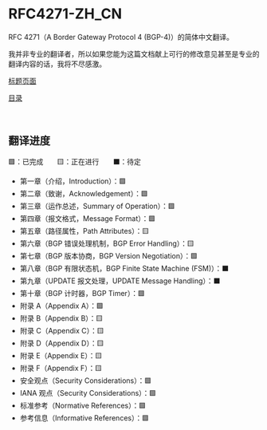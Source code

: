 # RFC4271-ZH_CN

RFC 4271（A Border Gateway Protocol 4 (BGP-4)）的简体中文翻译。

我并非专业的翻译者，所以如果您能为这篇文档献上可行的修改意见甚至是专业的翻译内容的话，我将不尽感激。

[标题页面](Index.md)

[目录](Table_of_Contents.md)

&emsp;

## 翻译进度

🟩：已完成&emsp;&emsp;🟨：正在进行&emsp;&emsp;⬛：待定

* 第一章（介绍，Introduction）：🟩
* 第二章（致谢，Acknowledgement）：🟩
* 第三章（运作总述，Summary of Operation）：🟩
* 第四章（报文格式，Message Format）：🟩
* 第五章（路径属性，Path Attributes）：🟨
* 第六章（BGP 错误处理机制，BGP Error Handling）：🟨
* 第七章（BGP 版本协商，BGP Version Negotiation）：🟩
* 第八章（BGP 有限状态机，BGP Finite State Machine (FSM)）：⬛
* 第九章（UPDATE 报文处理，UPDATE Message Handling）：⬛
* 第十章（BGP 计时器，BGP Timer）：🟩
* 附录 A（Appendix A）：🟩
* 附录 B（Appendix B）：🟨
* 附录 C（Appendix C）：🟨
* 附录 D（Appendix D）：🟨
* 附录 E（Appendix E）：🟨
* 附录 F（Appendix F）：🟨
* 安全观点（Security Considerations）：🟩
* IANA 观点（Security Considerations）：🟩
* 标准参考（Normative References）：🟩
* 参考信息（Informative References）：🟩
